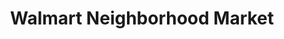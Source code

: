 ---
title: "Walmart Neighborhood Market"
url: /lexington/walmart-neighborhood-market-saron-drive/
shop: supermarket
---